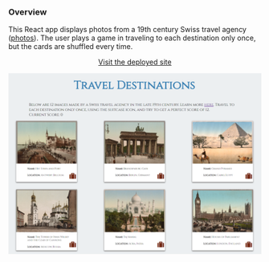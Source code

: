 ### Overview

This React app displays photos from a 19th century Swiss travel agency (<a href="https://www.loc.gov/collections/photochrom-prints/about-this-collection">photos</a>).  The user plays a game in traveling to each destination only once, but the cards are shuffled every time.

<p align="center"><a href=https://alex-engelmann.github.io/memory-game> Visit the deployed site</a></p>

<p align="center">
  <img alt="screenshot" src=https://github.com/alex-engelmann/memory-game/blob/master/public/screenshot.PNG>
</p>
